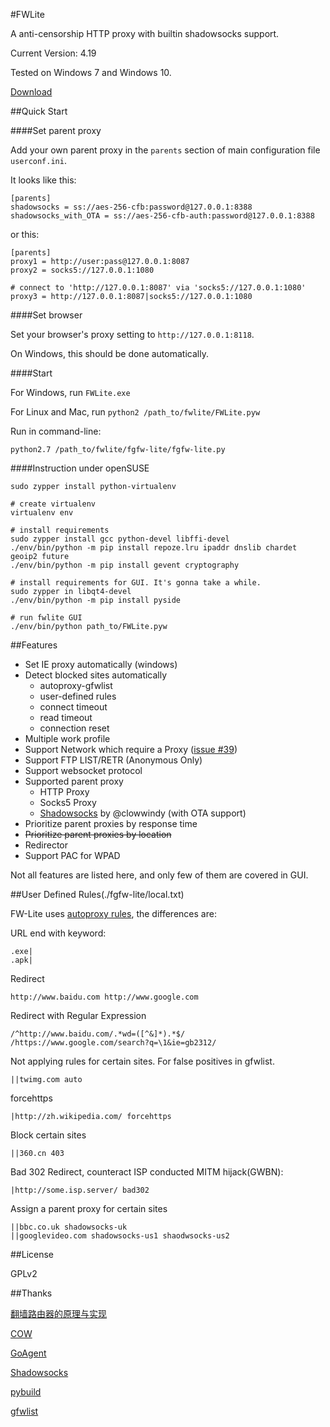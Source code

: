 #FWLite

A anti-censorship HTTP proxy with builtin shadowsocks support.

Current Version: 4.19

Tested on Windows 7 and Windows 10.

[Download](https://github.com/v3aqb/fwlite/archive/master.zip)

##Quick Start

####Set parent proxy

Add your own parent proxy in the `parents` section of main configuration file `userconf.ini`.

It looks like this:

    [parents]
    shadowsocks = ss://aes-256-cfb:password@127.0.0.1:8388
    shadowsocks_with_OTA = ss://aes-256-cfb-auth:password@127.0.0.1:8388

or this:

    [parents]
    proxy1 = http://user:pass@127.0.0.1:8087
    proxy2 = socks5://127.0.0.1:1080

    # connect to 'http://127.0.0.1:8087' via 'socks5://127.0.0.1:1080'
    proxy3 = http://127.0.0.1:8087|socks5://127.0.0.1:1080

####Set browser

Set your browser's proxy setting to `http://127.0.0.1:8118`.

On Windows, this should be done automatically.

####Start

For Windows, run `FWLite.exe`

For Linux and Mac, run `python2 /path_to/fwlite/FWLite.pyw`

Run in command-line:

    python2.7 /path_to/fwlite/fgfw-lite/fgfw-lite.py

####Instruction under openSUSE

    sudo zypper install python-virtualenv

	# create virtualenv
	virtualenv env

	# install requirements
	sudo zypper install gcc python-devel libffi-devel
	./env/bin/python -m pip install repoze.lru ipaddr dnslib chardet geoip2 future
	./env/bin/python -m pip install gevent cryptography

	# install requirements for GUI. It's gonna take a while.
	sudo zypper in libqt4-devel
    ./env/bin/python -m pip install pyside

	# run fwlite GUI
	./env/bin/python path_to/FWLite.pyw

##Features

- Set IE proxy automatically (windows)
- Detect blocked sites automatically
  - autoproxy-gfwlist
  - user-defined rules
  - connect timeout
  - read timeout
  - connection reset
- Multiple work profile
- Support Network which require a Proxy ([issue #39](https://github.com/v3aqb/fwlite/issues/39))
- Support FTP LIST/RETR (Anonymous Only)
- Support websocket protocol
- Supported parent proxy
  - HTTP Proxy
  - Socks5 Proxy
  - [Shadowsocks] by @clowwindy (with OTA support)
- Prioritize parent proxies by response time
- <del>Prioritize parent proxies by location</del>
- Redirector
- Support PAC for WPAD

Not all features are listed here, and only few of them are covered in GUI.

##User Defined Rules(./fgfw-lite/local.txt)

FW-Lite uses [autoproxy rules](http://mydf.github.io/blog/autoproxy/), the differences are:

URL end with keyword:

    .exe|
    .apk|

Redirect

    http://www.baidu.com http://www.google.com

Redirect with Regular Expression

    /^http://www.baidu.com/.*wd=([^&]*).*$/ /https://www.google.com/search?q=\1&ie=gb2312/

Not applying rules for certain sites. For false positives in gfwlist.

    ||twimg.com auto

forcehttps

    |http://zh.wikipedia.com/ forcehttps

Block certain sites

    ||360.cn 403

Bad 302 Redirect, counteract ISP conducted MITM hijack(GWBN):

    |http://some.isp.server/ bad302

Assign a parent proxy for certain sites

    ||bbc.co.uk shadowsocks-uk
    ||googlevideo.com shadowsocks-us1 shaodwsocks-us2

##License

GPLv2

##Thanks

[翻墙路由器的原理与实现]

[COW]

[GoAgent]

[Shadowsocks]

[pybuild]

[gfwlist]

[COW]:https://github.com/cyfdecyf/cow
[GoAgent]:https://github.com/goagent/goagent
[Shadowsocks]:https://github.com/clowwindy/shadowsocks
[pybuild]:https://github.com/goagent/pybuild
[gfwlist]:https://github.com/gfwlist/gfwlist
[翻墙路由器的原理与实现]:https://docs.google.com/document/d/1mmMiMYbviMxJ-DhTyIGdK7OOg581LSD1CZV4XY1OMG8/pub
